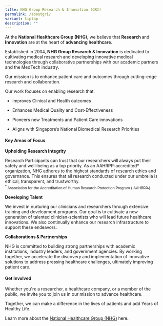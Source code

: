 ```yaml
---
title: NHG Group Research & Innovation (GRI)
permalink: /aboutgri/
variant: tiptap
description: ""
---
```

<p>At the <strong>National Healthcare Group (NHG)</strong>, we believe that <strong>Research </strong>and <strong>Innovation</strong> are
at the heart of <strong>advancing healthcare</strong>.</p>
<p>Established in 2004, <strong>NHG Group Research &amp; Innovation</strong> is
dedicated to cultivating medical research and developing innovative medical
technologies through collaborative partnerships with our academic partners
and the MedTech industry.</p>
<p>Our mission is to enhance patient care and outcomes through cutting-edge
research and collaboration.</p>
<p>Our work focuses on enabling research that:</p>
<ul data-tight="true" class="tight">
<li>
<p>Improves Clinical and Health outcomes</p>
</li>
<li>
<p>Enhances Medical Quality and Cost-Effectiveness</p>
</li>
<li>
<p>Pioneers new Treatments and Patient Care innovations</p>
</li>
<li>
<p>Aligns with Singapore’s National Biomedical Research Priorities</p>
</li>
</ul>
<p></p>
<h4><strong>Key Areas of Focus</strong></h4>
<p><strong>Upholding Research Integrity</strong>
</p>
<p>Research Participants can trust that our researchers will always put their
safety and well-being as a top priority. As an AAHRPP-accredited<strong>* </strong>organization,
NHG adheres to the highest standards of research ethics and governance.
This ensures that all research conducted under our umbrella is ethical,
transparent, and trustworthy.
<br><strong><sup><sub>* </sub></sup></strong><sub>Association for the Accreditation of Human Research Protection Program (</sub>
<a href="https://www.aahrpp.org" rel="noopener noreferrer nofollow" target="_blank"><sub>AAHRPP</sub>
</a><sub>)</sub>
</p>
<p><strong>Developing Talent</strong>
</p>
<p>We invest in nurturing our clinicians and researchers through extensive
training and development programs. Our goal is to cultivate a new generation
of talented clinician-scientists who will lead future healthcare innovations.
We also continually enhance our research infrastructure to support these
endeavors.</p>
<p><strong>Collaborations &amp; Partnerships</strong>
</p>
<p>NHG is committed to building strong partnerships with academic institutions,
industry leaders, and government agencies. By working together, we accelerate
the discovery and implementation of innovative solutions to address pressing
healthcare challenges, ultimately improving patient care.</p>
<h4><strong>Get Involved</strong></h4>
<p>Whether you're a researcher, a healthcare company, or a member of the
public, we invite you to join us in our mission to advance healthcare.</p>
<p>Together, we can make a difference in the lives of patients and add Years
of Healthy Life.</p>
<p></p>
<p>Learn more about the <a href="https://corp.nhg.com.sg/AboutNHG/Pages/Mission,-Vision-and-Values.aspx" rel="noopener nofollow" target="_blank">National Healthcare Group (NHG)</a> here.</p>
<p>&nbsp;</p>
<p>&nbsp;</p>
<p></p>
<p>&nbsp;</p>
<p>&nbsp;</p>